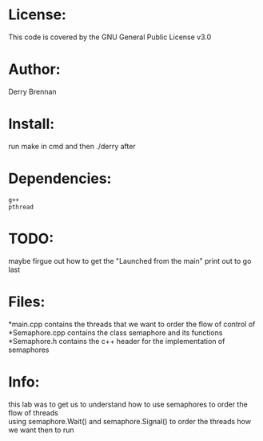 # License:        
This code is covered by the GNU General Public License v3.0
# Author:         
Derry Brennan
# Install:        
run make in cmd and then ./derry after
# Dependencies:   
```
g++
pthread
```
# TODO:           
maybe firgue out how to get the "Launched from the main" print out to go last
# Files:          
*main.cpp contains the threads that we want to order the flow of control of
*Semaphore.cpp contains the class semaphore and its functions
*Semaphore.h contains the c++ header for the implementation of semaphores

# Info:           
this lab was to get us to understand how to use semaphores to order the flow of threads \
using semaphore.Wait() and semaphore.Signal() to order the threads how we want then to run
